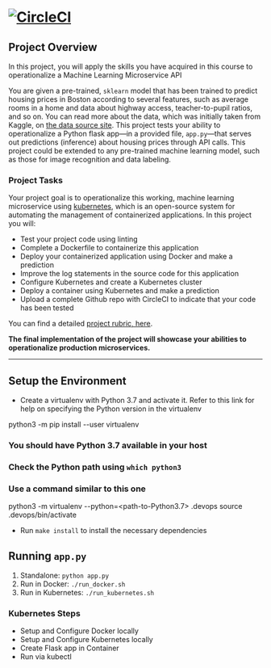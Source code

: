 # [![CircleCI](https://dl.circleci.com/status-badge/img/gh/kusuma-ss/OperationalizeaMachineLearningMicroserviceAPI/tree/master.svg?style=svg)](https://dl.circleci.com/status-badge/redirect/gh/kusuma-ss/OperationalizeaMachineLearningMicroserviceAPI/tree/master)

## Project Overview

In this project, you will apply the skills you have acquired in this course to operationalize a Machine Learning Microservice API

You are given a pre-trained, `sklearn` model that has been trained to predict housing prices in Boston according to several features, such as average rooms in a home and data about highway access, teacher-to-pupil ratios, and so on. You can read more about the data, which was initially taken from Kaggle, on [the data source site](https://www.kaggle.com/c/boston-housing). This project tests your ability to operationalize a Python flask app—in a provided file, `app.py`—that serves out predictions (inference) about housing prices through API calls. This project could be extended to any pre-trained machine learning model, such as those for image recognition and data labeling.

### Project Tasks

Your project goal is to operationalize this working, machine learning microservice using [kubernetes](https://kubernetes.io/), which is an open-source system for automating the management of containerized applications. In this project you will:

* Test your project code using linting
* Complete a Dockerfile to containerize this application
* Deploy your containerized application using Docker and make a prediction
* Improve the log statements in the source code for this application
* Configure Kubernetes and create a Kubernetes cluster
* Deploy a container using Kubernetes and make a prediction
* Upload a complete Github repo with CircleCI to indicate that your code has been tested

You can find a detailed [project rubric, here](https://review.udacity.com/#!/rubrics/2576/view).

**The final implementation of the project will showcase your abilities to operationalize production microservices.**

---

## Setup the Environment

* Create a virtualenv with Python 3.7 and activate it. Refer to this link for help on specifying the Python version in the virtualenv

python3 -m pip install --user virtualenv

### You should have Python 3.7 available in your host

### Check the Python path using `which python3`

### Use a command similar to this one

python3 -m virtualenv --python=<path-to-Python3.7> .devops
source .devops/bin/activate

* Run `make install` to install the necessary dependencies

## Running `app.py`

1. Standalone:  `python app.py`
2. Run in Docker:  `./run_docker.sh`
3. Run in Kubernetes:  `./run_kubernetes.sh`

### Kubernetes Steps

* Setup and Configure Docker locally
* Setup and Configure Kubernetes locally
* Create Flask app in Container
* Run via kubectl

